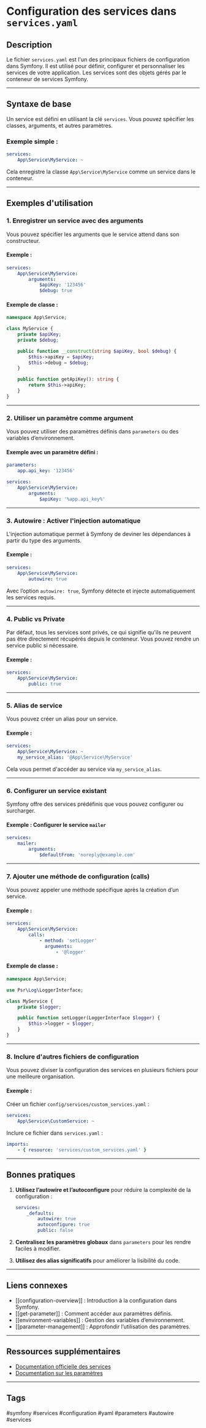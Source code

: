 # Configuration des services dans `services.yaml`

## Description
Le fichier `services.yaml` est l'un des principaux fichiers de configuration dans Symfony. Il est utilisé pour définir, configurer et personnaliser les services de votre application. Les services sont des objets gérés par le conteneur de services Symfony.

---

## Syntaxe de base
Un service est défini en utilisant la clé `services`. Vous pouvez spécifier les classes, arguments, et autres paramètres.

### Exemple simple :
```yaml
services:
    App\Service\MyService: ~
````

Cela enregistre la classe `App\Service\MyService` comme un service dans le conteneur.

---

## Exemples d'utilisation

### **1. Enregistrer un service avec des arguments**

Vous pouvez spécifier les arguments que le service attend dans son constructeur.

#### Exemple :

```yaml
services:
    App\Service\MyService:
        arguments:
            $apiKey: '123456'
            $debug: true
```

#### Exemple de classe :

```php
namespace App\Service;

class MyService {
    private $apiKey;
    private $debug;

    public function __construct(string $apiKey, bool $debug) {
        $this->apiKey = $apiKey;
        $this->debug = $debug;
    }

    public function getApiKey(): string {
        return $this->apiKey;
    }
}
```

---

### **2. Utiliser un paramètre comme argument**

Vous pouvez utiliser des paramètres définis dans `parameters` ou des variables d’environnement.

#### Exemple avec un paramètre défini :

```yaml
parameters:
    app.api_key: '123456'

services:
    App\Service\MyService:
        arguments:
            $apiKey: '%app.api_key%'
```

---

### **3. Autowire : Activer l'injection automatique**

L'injection automatique permet à Symfony de deviner les dépendances à partir du type des arguments.

#### Exemple :

```yaml
services:
    App\Service\MyService:
        autowire: true
```

Avec l’option `autowire: true`, Symfony détecte et injecte automatiquement les services requis.

---

### **4. Public vs Private**

Par défaut, tous les services sont privés, ce qui signifie qu'ils ne peuvent pas être directement récupérés depuis le conteneur. Vous pouvez rendre un service public si nécessaire.

#### Exemple :

```yaml
services:
    App\Service\MyService:
        public: true
```

---

### **5. Alias de service**

Vous pouvez créer un alias pour un service.

#### Exemple :

```yaml
services:
    App\Service\MyService: ~
    my_service_alias: '@App\Service\MyService'
```

Cela vous permet d'accéder au service via `my_service_alias`.

---

### **6. Configurer un service existant**

Symfony offre des services prédéfinis que vous pouvez configurer ou surcharger.

#### Exemple : Configurer le service `mailer`

```yaml
services:
    mailer:
        arguments:
            $defaultFrom: 'noreply@example.com'
```

---

### **7. Ajouter une méthode de configuration (calls)**

Vous pouvez appeler une méthode spécifique après la création d’un service.

#### Exemple :

```yaml
services:
    App\Service\MyService:
        calls:
            - method: 'setLogger'
              arguments:
                  - '@logger'
```

#### Exemple de classe :

```php
namespace App\Service;

use Psr\Log\LoggerInterface;

class MyService {
    private $logger;

    public function setLogger(LoggerInterface $logger) {
        $this->logger = $logger;
    }
}
```

---

### **8. Inclure d'autres fichiers de configuration**

Vous pouvez diviser la configuration des services en plusieurs fichiers pour une meilleure organisation.

#### Exemple :

Créer un fichier `config/services/custom_services.yaml` :

```yaml
services:
    App\Service\CustomService: ~
```

Inclure ce fichier dans `services.yaml` :

```yaml
imports:
    - { resource: 'services/custom_services.yaml' }
```

---

## Bonnes pratiques

1. **Utilisez l’autowire et l’autoconfigure** pour réduire la complexité de la configuration :
    
    ```yaml
    services:
        _defaults:
            autowire: true
            autoconfigure: true
            public: false
    ```
    
2. **Centralisez les paramètres globaux** dans `parameters` pour les rendre faciles à modifier.
    
3. **Utilisez des alias significatifs** pour améliorer la lisibilité du code.
    

---

## Liens connexes

- [[configuration-overview]] : Introduction à la configuration dans Symfony.
- [[get-parameter]] : Comment accéder aux paramètres définis.
- [[environment-variables]] : Gestion des variables d’environnement.
- [[parameter-management]] : Approfondir l’utilisation des paramètres.

---

## Ressources supplémentaires

- [Documentation officielle des services](https://symfony.com/doc/current/service_container.html)
- [Documentation sur les paramètres](https://symfony.com/doc/current/configuration.html#configuration-parameters)

---

## Tags

#symfony #services #configuration #yaml #parameters #autowire #services 
